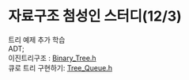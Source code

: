 # 자료구조 첨성인 스터디(12/3)
트리 예제 추가 학습<br>
ADT; <br>
이진트리구조 : [Binary_Tree.h](week8/Binary_Tree.h) <br>
큐로 트리 구현하기: [Tree_Queue.h](week8/Tree_Queue.h)
